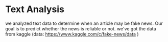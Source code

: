 # Text Analysis
we analyzed text data to determine when an article may be fake news. Our goal is to predict whether the news is reliable or not.
we've got the data from kaggle (data: https://www.kaggle.com/c/fake-news/data ) 
